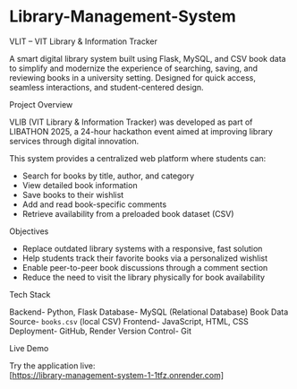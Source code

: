 # Library-Management-System

VLIT – VIT Library & Information Tracker

A smart digital library system built using Flask, MySQL, and CSV book data to simplify and modernize the experience of searching, saving, and reviewing books in a university setting. Designed for quick access, seamless interactions, and student-centered design.



Project Overview

VLIB (VIT Library & Information Tracker) was developed as part of LIBATHON 2025, a 24-hour hackathon event aimed at improving library services through digital innovation.

This system provides a centralized web platform where students can:
- Search for books by title, author, and category  
- View detailed book information  
- Save books to their wishlist  
- Add and read book-specific comments  
- Retrieve availability from a preloaded book dataset (CSV)



Objectives

- Replace outdated library systems with a responsive, fast solution  
- Help students track their favorite books via a personalized wishlist  
- Enable peer-to-peer book discussions through a comment section  
- Reduce the need to visit the library physically for book availability



Tech Stack

Backend- Python, Flask
Database- MySQL (Relational Database)
Book Data Source- `books.csv` (local CSV)
Frontend- JavaScript, HTML, CSS
Deployment- GitHub, Render
Version Control- Git



Live Demo

Try the application live:  
	[https://library-management-system-1-1tfz.onrender.com]

